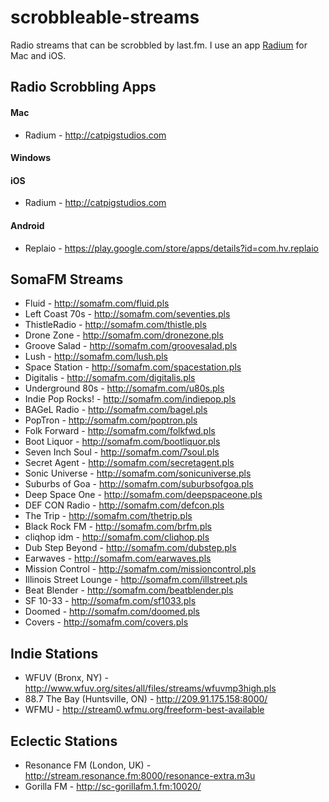 # scrobbleable-streams
Radio streams that can be scrobbled by last.fm. I use an app [Radium](http://catpigstudios.com) for Mac and iOS. 

## Radio Scrobbling Apps
#### Mac
- Radium - http://catpigstudios.com

#### Windows

#### iOS
- Radium - http://catpigstudios.com

#### Android
- Replaio - https://play.google.com/store/apps/details?id=com.hv.replaio

## SomaFM Streams

 - Fluid - http://somafm.com/fluid.pls
 - Left Coast 70s - http://somafm.com/seventies.pls
 - ThistleRadio - http://somafm.com/thistle.pls
 - Drone Zone - http://somafm.com/dronezone.pls
 - Groove Salad - http://somafm.com/groovesalad.pls
 - Lush - http://somafm.com/lush.pls
 - Space Station - http://somafm.com/spacestation.pls
 - Digitalis - http://somafm.com/digitalis.pls
 - Underground 80s - http://somafm.com/u80s.pls
 - Indie Pop Rocks! - http://somafm.com/indiepop.pls
 - BAGeL Radio - http://somafm.com/bagel.pls
 - PopTron - http://somafm.com/poptron.pls
 - Folk Forward - http://somafm.com/folkfwd.pls
 - Boot Liquor - http://somafm.com/bootliquor.pls
 - Seven Inch Soul - http://somafm.com/7soul.pls
 - Secret Agent - http://somafm.com/secretagent.pls
 - Sonic Universe - http://somafm.com/sonicuniverse.pls
 - Suburbs of Goa - http://somafm.com/suburbsofgoa.pls
 - Deep Space One - http://somafm.com/deepspaceone.pls
 - DEF CON Radio - http://somafm.com/defcon.pls
 - The Trip - http://somafm.com/thetrip.pls
 - Black Rock FM - http://somafm.com/brfm.pls
 - cliqhop idm - http://somafm.com/cliqhop.pls
 - Dub Step Beyond - http://somafm.com/dubstep.pls
 - Earwaves - http://somafm.com/earwaves.pls
 - Mission Control - http://somafm.com/missioncontrol.pls
 - Illinois Street Lounge - http://somafm.com/illstreet.pls
 - Beat Blender - http://somafm.com/beatblender.pls
 - SF 10-33 - http://somafm.com/sf1033.pls
 - Doomed - http://somafm.com/doomed.pls
 - Covers - http://somafm.com/covers.pls

## Indie Stations
- WFUV (Bronx, NY) - http://www.wfuv.org/sites/all/files/streams/wfuvmp3high.pls
- 88.7 The Bay (Huntsville, ON) - http://209.91.175.158:8000/
- WFMU - http://stream0.wfmu.org/freeform-best-available

## Eclectic Stations
- Resonance FM (London, UK) - http://stream.resonance.fm:8000/resonance-extra.m3u
- Gorilla FM - http://sc-gorillafm.1.fm:10020/
